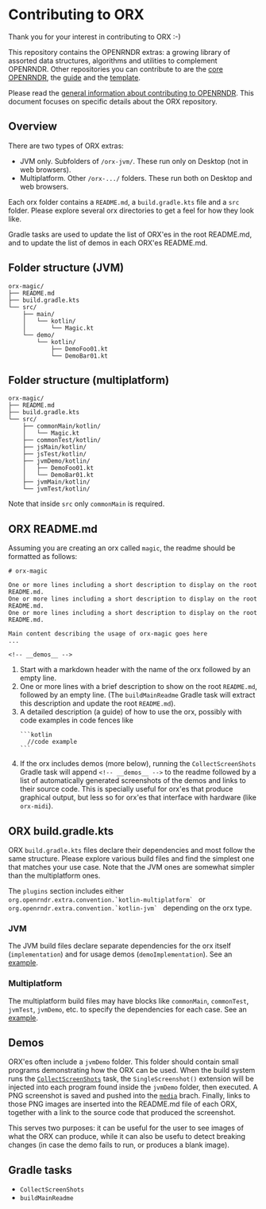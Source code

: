 # Contributing to ORX

Thank you for your interest in contributing to ORX :-)

This repository contains the OPENRNDR extras: a growing library of assorted data structures,
algorithms and utilities to complement OPENRNDR.
Other repositories you can contribute to are
the [core OPENRNDR](https://github.com/openrndr/openrndr/),
the [guide](https://github.com/openrndr/openrndr-guide/) and
the [template](https://github.com/openrndr/openrndr-template/).

Please read
the [general information about contributing to OPENRNDR](https://github.com/openrndr/openrndr/blob/master/CONTRIBUTING.md).
This document focuses on specific details about the ORX repository.

## Overview

There are two types of ORX extras:

- JVM only. Subfolders of `/orx-jvm/`. These run only on Desktop (not in web browsers).
- Multiplatform. Other `/orx-.../` folders. These run both on Desktop and web browsers.

Each orx folder contains a `README.md`, a `build.gradle.kts` file and a `src` folder.
Please explore several orx directories to get a feel for how they look like.

Gradle tasks are used to update the list of ORX'es in the root README.md,
and to update the list of demos in each ORX'es README.md.

## Folder structure (JVM)

```
orx-magic/
├── README.md
├── build.gradle.kts
└── src/
    ├── main/
    │   └── kotlin/
    │       └── Magic.kt
    └── demo/
        └── kotlin/
            ├── DemoFoo01.kt
            └── DemoBar01.kt
```

## Folder structure (multiplatform)

```
orx-magic/
├── README.md
├── build.gradle.kts
└── src/
    ├── commonMain/kotlin/
    │   └── Magic.kt
    ├── commonTest/kotlin/
    ├── jsMain/kotlin/
    ├── jsTest/kotlin/
    ├── jvmDemo/kotlin/
    │   ├── DemoFoo01.kt
    │   └── DemoBar01.kt
    ├── jvmMain/kotlin/
    └── jvmTest/kotlin/
```

Note that inside `src` only `commonMain` is required.

## ORX README.md

Assuming you are creating an orx called `magic`, the readme should be formatted as follows:

```
# orx-magic

One or more lines including a short description to display on the root README.md.
One or more lines including a short description to display on the root README.md.
One or more lines including a short description to display on the root README.md.

Main content describing the usage of orx-magic goes here
...

<!-- __demos__ -->
```

1. Start with a markdown header with the name of the orx followed by an empty line.
2. One or more lines with a brief description to show on the root `README.md`, followed by an empty
   line.
   (The `buildMainReadme` Gradle task will extract this description and update the root
   `README.md`).
3. A detailed description (a guide) of how to use the orx, possibly with code examples in code
   fences like
   ````
   ```kotlin
     //code example
   ```
   ````
4. If the orx includes demos (more below), running the `CollectScreenShots` Gradle task will append
   `<!-- __demos__ -->`
   to the readme followed by a list of automatically generated screenshots of the demos and links to
   their source code.
   This is specially useful for orx'es that produce graphical output, but less so for orx'es that
   interface
   with hardware (like `orx-midi`).

## ORX build.gradle.kts

ORX `build.gradle.kts` files declare their dependencies and most follow the same structure.
Please explore various build files and find the simplest one that matches your use case.
Note that the JVM ones are somewhat simpler than the multiplatform ones.

The `plugins` section includes either ``org.openrndr.extra.convention.`kotlin-multiplatform` `` or
``org.openrndr.extra.convention.`kotlin-jvm` `` depending on the orx type.

### JVM

The JVM build files declare separate dependencies for the orx itself (`implementation`) and for
usage demos
(`demoImplementation`).
See an [example](https://github.com/openrndr/orx/blob/master/orx-jvm/orx-dnk3/build.gradle.kts).

### Multiplatform

The multiplatform build files may have blocks like `commonMain`, `commonTest`, `jvmTest`, `jvmDemo`,
etc. to specify the dependencies for each case. See
an [example](https://github.com/openrndr/orx/blob/master/orx-color/build.gradle.kts).

## Demos

ORX'es often include a `jvmDemo` folder. This folder should contain small programs demonstrating
how the ORX can be used. When the build system runs the
[`CollectScreenShots`](buildSrc/src/main/kotlin/CollectScreenShots.kt) task,
the `SingleScreenshot()` extension will be injected into each program found inside the `jvmDemo`
folder, then executed. A PNG screenshot is saved and pushed into the [
`media`](https://github.com/openrndr/orx/tree/media) brach. Finally, links to those PNG images are
inserted into the README.md file of each ORX,
together with a link to the source code that produced the screenshot.

This serves two purposes: it can be useful for the user to see images of what the ORX can produce,
while it can also be usefu to detect breaking changes (in case the demo fails to run, or produces a
blank image).

## Gradle tasks

* `CollectScreenShots`
* `buildMainReadme`
